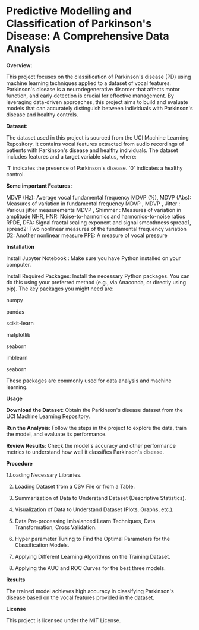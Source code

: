 # Predictive Modelling and Classification of Parkinson's Disease: A Comprehensive Data Analysis

**Overview:**

This project focuses on the classification of Parkinson's disease (PD) using machine learning techniques applied to a dataset of vocal features. Parkinson's disease is a neurodegenerative disorder that affects motor function, and early detection is crucial for effective management. By leveraging data-driven approaches, this project aims to build and evaluate models that can accurately distinguish between individuals with Parkinson's disease and healthy controls.


**Dataset:**

The dataset used in this project is sourced from the UCI Machine Learning Repository. It contains vocal features extracted from audio recordings of patients with Parkinson's disease and healthy individuals. The dataset includes features and a target variable status, where:

'1' indicates the presence of Parkinson's disease.
'0' indicates a healthy control.


**Some important Features:**

MDVP
(Hz): Average vocal fundamental frequency
MDVP
(%), MDVP
(Abs): Measures of variation in fundamental frequency
MDVP
, MDVP
, Jitter
: Various jitter measurements
MDVP
, Shimmer
: Measures of variation in amplitude
NHR, HNR: Noise-to-harmonics and harmonics-to-noise ratios
RPDE, DFA: Signal fractal scaling exponent and signal smoothness
spread1, spread2: Two nonlinear measures of the fundamental frequency variation
D2: Another nonlinear measure
PPE: A measure of vocal pressure


**Installation**

Install Jupyter Notebook : Make sure you have Python installed on your computer.

Install Required Packages: Install the necessary Python packages. You can do this using your preferred method (e.g., via Anaconda, or directly using pip). The key packages you might need are:

numpy

pandas

scikit-learn

matplotlib

seaborn

imblearn

seaborn

These packages are commonly used for data analysis and machine learning.


**Usage**

**Download the Dataset**: Obtain the Parkinson's disease dataset from the UCI Machine Learning Repository.

**Run the Analysis**: Follow the steps in the project to explore the data, train the model, and evaluate its performance.

**Review Results**: Check the model's accuracy and other performance metrics to understand how well it classifies Parkinson's disease.


**Procedure**

1.Loading Necessary Libraries.

2. Loading Dataset from a CSV File or from a Table.
   
3. Summarization of Data to Understand Dataset (Descriptive Statistics).
   
4. Visualization of Data to Understand Dataset (Plots, Graphs, etc.).
 
5. Data Pre-processing Imbalanced Learn Techniques, Data Transformation,
Cross Validation.

6. Hyper parameter Tuning to Find the Optimal Parameters for the Classification
Models.

7. Applying Different Learning Algorithms on the Training Dataset.
    
8. Applying the AUC and ROC Curves for the best three models.


**Results**

The trained model achieves high accuracy in classifying Parkinson's disease based on the vocal features provided in the dataset.

**License**

This project is licensed under the MIT License.
